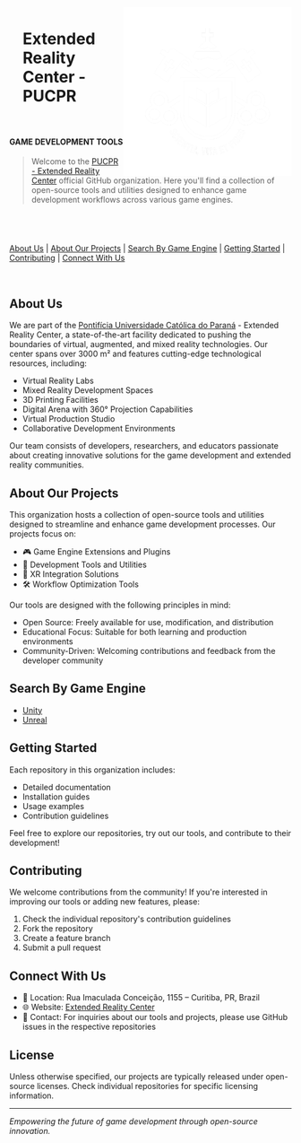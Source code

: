 
<h align="right">
    <img width="300" src="https://github.com/CRE-Tools/.github/blob/main/images/1024x.png" align="right" />
</h>

<div id="toc">
  <ul align="left" style="list-style: none">
    <summary>
      <h1>
        Extended Reality Center - PUCPR
      </h1>
    </summary>
  </ul>
</div>

<br>

<h4>GAME DEVELOPMENT TOOLS</h4>

> Welcome to the [PUCPR - Extended Reality Center](https://sites.pucpr.br/realidadeestendida/) official GitHub organization. Here you'll find a collection of open-source tools and utilities designed to enhance game development workflows across various game engines.

<br>
<h1></h1>

[About Us](#about-us) | [About Our Projects](#about-our-projects) | [Search By Game Engine](#search-by-game-engine) | [Getting Started](#getting-started) | [Contributing](#contributing) | [Connect With Us](#connect-with-us)

<br>

## About Us

We are part of the [Pontifícia Universidade Católica do Paraná](https://www.pucpr.br/international/about-pucpr/) - Extended Reality Center, a state-of-the-art facility dedicated to pushing the boundaries of virtual, augmented, and mixed reality technologies. Our center spans over 3000 m² and features cutting-edge technological resources, including:

- Virtual Reality Labs
- Mixed Reality Development Spaces
- 3D Printing Facilities
- Digital Arena with 360° Projection Capabilities
- Virtual Production Studio
- Collaborative Development Environments

Our team consists of developers, researchers, and educators passionate about creating innovative solutions for the game development and extended reality communities.

## About Our Projects

This organization hosts a collection of open-source tools and utilities designed to streamline and enhance game development processes. Our projects focus on:

- 🎮 Game Engine Extensions and Plugins
- 🔧 Development Tools and Utilities
- 🎯 XR Integration Solutions
- 🛠️ Workflow Optimization Tools

Our tools are designed with the following principles in mind:
- Open Source: Freely available for use, modification, and distribution
- Educational Focus: Suitable for both learning and production environments
- Community-Driven: Welcoming contributions and feedback from the developer community

## Search By Game Engine
- [Unity](https://github.com/orgs/CRE-Tools/repositories?q=props.Engine%3AUnity)
- [Unreal](https://github.com/orgs/CRE-Tools/repositories?q=props.Engine%3AUnreal)

## Getting Started

Each repository in this organization includes:
- Detailed documentation
- Installation guides
- Usage examples
- Contribution guidelines

Feel free to explore our repositories, try out our tools, and contribute to their development!

## Contributing

We welcome contributions from the community! If you're interested in improving our tools or adding new features, please:

1. Check the individual repository's contribution guidelines
2. Fork the repository
3. Create a feature branch
4. Submit a pull request

## Connect With Us

- 📍 Location: Rua Imaculada Conceição, 1155 – Curitiba, PR, Brazil
- 🌐 Website: [Extended Reality Center](https://sites.pucpr.br/realidadeestendida/)
- 📧 Contact: For inquiries about our tools and projects, please use GitHub issues in the respective repositories

## License

Unless otherwise specified, our projects are typically released under open-source licenses. Check individual repositories for specific licensing information.

---

*Empowering the future of game development through open-source innovation.*
